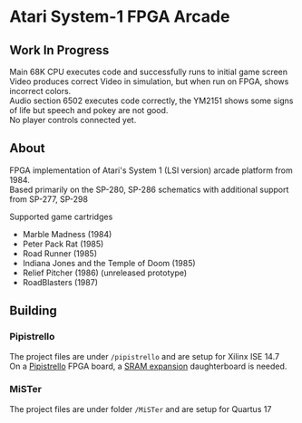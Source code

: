 # Atari System-1 FPGA Arcade  

## Work In Progress  
Main 68K CPU executes code and successfully runs to initial game screen  
Video produces correct Video in simulation, but when run on FPGA, shows incorrect colors.  
Audio section 6502 executes code correctly, the YM2151 shows some signs of life but speech and pokey are not good.  
No player controls connected yet.  

## About  
FPGA implementation of Atari's System 1 (LSI version) arcade platform from 1984.  
Based primarily on the SP-280, SP-286 schematics with additional support from SP-277, SP-298  

Supported game cartridges  
* Marble Madness (1984)  
* Peter Pack Rat (1985)  
* Road Runner (1985)  
* Indiana Jones and the Temple of Doom (1985)  
* Relief Pitcher (1986) (unreleased prototype)  
* RoadBlasters (1987)  

## Building

### Pipistrello
The project files are under `/pipistrello` and are setup for Xilinx ISE 14.7  
On a [Pipistrello](http://pipistrello.saanlima.com/index.php?title=Welcome_to_Pipistrello) FPGA board, a [SRAM expansion](https://oshpark.com/profiles/d18c7db) daughterboard is needed.  

### MiSTer

The project files are under folder `/MiSTer` and are setup for Quartus 17  
